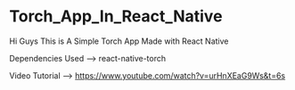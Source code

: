 # Torch_App_In_React_Native
Hi Guys This is A Simple Torch App Made with React Native 

Dependencies Used --> react-native-torch
    
Video Tutorial --> https://www.youtube.com/watch?v=urHnXEaG9Ws&t=6s

